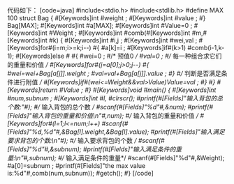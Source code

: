 代码如下：
[code=java]
#include<stdio.h>
#include<stdlib.h>
#define MAX 100
struct Bag 
{
    #[Keywords]int #weight ;
    #[Keywords]int #value ;
#}
Bag[MAX];
#[Keywords]int #a[MAX];
#[Keywords]int #Value=0 ;
#[Keywords]int #Weight ;
#[Keywords]int #comb(#[Keywords]int #m,#[Keywords]int #k)
{
    #[Keywords]int #i,j ;
    #[Keywords]int #wei,val ;
    #[Keywords]for#(i=m;i>=k;i--)
    #{
        #a[k]=i ;
        #[Keywords]if#(k>1)
        #comb(i-1,k-1);
        #[Keywords]else #
        #{
            #wei=0 ;
            #/* 预值0 */
            #val=0 ;
            #/* 每一种组合求它们的重量和价值 */
            #[Keywords]for#(j=a[0];j>0;j--)
            #{
                #wei=wei+Bag[a[j]].weight ;
                #val=val+Bag[a[j]].value ;
            #}
            #/* 判断是否满足条件进行附值 */
            #[Keywords]if#(wei<=Weight&&val>Value)Value=val ;
        #}
    #}
    #[Keywords]return #Value ;
#}
#[Keywords]void #main()
{
    #[Keywords]int #num,subnum ;
    #[Keywords]int #l,
    #clrscr();
    #printf(#[Fields]"输入背包的总个数:"#);
    #/* 输入背包的总个数 */
    #scanf(#[Fields]"%d"#,&num);
    #printf(#[Fields]"输入背包的重量和价值\n"#,num);
    #/* 输入背包的重量和价值 */
    #[Keywords]for#(l=1;l<=num;l++)
    #scanf(#[Fields]"%d,%d"#,&Bag[l].weight,&Bag[l].value);
    #printf(#[Fields]"输入满足要求背包的个数:\n"#);
    #/* 输入要求背包的个数 */
    #scanf(#[Fields]"%d"#,&subnum);
    #printf(#[Fields]"输入满足条件的重量:\n"#,subnum);
    #/* 输入满足条件的重量*/
    #scanf(#[Fields]"%d"#,&Weight);
    #a[0]=subnum ;
    #printf(#[Fields]"the max value is:%d"#,comb(num,subnum));
    #getch();
#}
[/code]